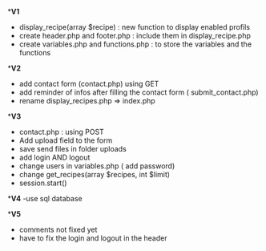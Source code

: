 *******V1******
- display_recipe(array $recipe) : new function to display enabled profils
- create header.php and footer.php : include them in display_recipe.php 
- create variables.php and functions.php : to store the variables and the functions

*******V2******
- add contact form (contact.php) using GET
- add reminder of infos after filling the contact form  ( submit_contact.php)
- rename display_recipes.php => index.php 

*******V3******
- contact.php : using POST
- Add upload field to the form 
- save send files in folder uploads
- add login AND logout
- change users in variables.php ( add password)
- change get_recipes(array $recipes, int $limit) 
- session.start()

*******V4******
-use sql database

*******V5******
- comments not fixed yet 
- have to fix the login and logout in the header